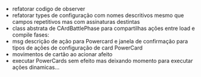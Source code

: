 - refatorar codigo de observer
- refatorar types de configuração com nomes descritivos mesmo que campos repetitivos mas com assinaturas destintas
- class abstrata de CArdBattlePhase para compartilhas ações entre load e compile fases:
- msg descrição de ação para Powercard e janela de confirmação para tipos de ações de configuração de card PowerCard
- movimentos de cartão ao acionar afeito
- executar PowerCards sem efeito mas deixando momento para executar ações dinamicas...